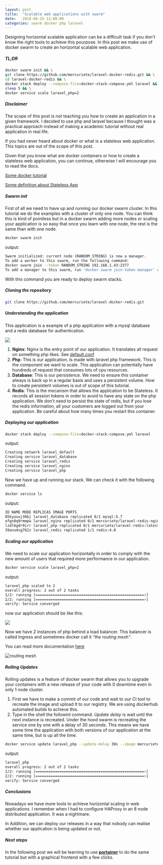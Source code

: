 ```yaml
---
layout: post
title:  "Scalable web applications with swarm"
date:   2018-08-25 12:00:00
categories: swarm docker php laravel
---
```

Designing horizontal scalable application can be a difficult task if you don't know the right tools to achieve this pourpose. In this post we make use of docker swarm to create an horizontal scalable web application.

##### TL;DR
```bash
docker swarm init && \
git clone https://github.com/mercuriete/laravel-docker-redis.git && \
cd laravel-docker-redis && \
docker stack deploy --compose-file=docker-stack-compose.yml laravel && \
sleep 5 && \
docker service scale laravel_php=2 
```

##### Disclaimer
The scope of this post is not teaching you how to create an application in a given framework. I decided to use php and laravel because I thought was a practical approach instead of making a academic tutorial without real application in real life.

If you had never heard about docker or what is a stateless web application. This topics are out of the scope of this post.

Given that you know what are docker containers or how to create a stateless web application, you can continue, otherwise I will encourage you to read the docs.

[Some docker tutorial](https://docs.docker.com/compose/wordpress/)

[Some definition about Stateless App](https://whatis.techtarget.com/definition/stateless-app)

##### Swarm init
First of all we need to have up and running our docker swarm cluster. In this tutorial we do the examples with a cluster of only one node. You can think this is kind of pointless but in a docker swarm adding more nodes or scaling your application is so easy that once you learn with one node, the rest is the same than with one node.

```bash
docker swarm init
```
output:
```bash
Swarm initialized: current node (RANDOM_STRING) is now a manager.  
To add a worker to this swarm, run the following command:  
docker swarm join --token RANDOM_STRING 192.168.1.43:2377  
To add a manager to this swarm, run 'docker swarm join-token manager' and follow the instructions.  
```

With this command you are ready to deploy swarm stacks.

##### Cloning the repository

```bash
git clone https://github.com/mercuriete/laravel-docker-redis.git
```
##### Understanding the application
This application is a example of a php application with a mysql database and a redis database for authentication.

<img src='https://g.gravizo.com/svg?
 digraph G {
   nginx [shape=box]
   php [shape=box]
   database [shape=box]
   redis [shape=box]
   nginx -> php;
   php -> database;
   php -> redis;
 }
'/>

1. **Nginx**: Nginx is the entry point of our application. It translates all request on something php likes. See [default.conf](https://raw.githubusercontent.com/mercuriete/laravel-docker-redis-nginx/master/default.conf)
2. **Php**: This is our application. Is made with laravel php framework. This is the component we want to scale. This application can potentially have hundreds of request that consumes lots of cpu resources.
3. **Database**: This is our persistence. We need to ensure this container always is back up in a regular basis and uses a persistent volume. How to create persistent volumes is out of scope of this tutorial.
4. **Redis**: This is the mecanism that allows the application to be Stateless. It records all session tokens in order to avoid to have any state on the php application. We don't need to persist the state of redis, but if you lose the redis information, all your customers are logged out from your application. Be careful about how many times you restart this container.

##### Deploying our application
```bash
docker stack deploy --compose-file=docker-stack-compose.yml laravel
```
output:
```bash
Creating network laravel_default  
Creating service laravel_database  
Creating service laravel_redis  
Creating service laravel_nginx  
Creating service laravel_php  
```

Now we have up and running our stack. We can check it with the following command.
```bash
docker service ls
```
output:
```bash
ID NAME MODE REPLICAS IMAGE PORTS  
05kyuuxj36bj laravel_database replicated 0/1 mysql:5.7  
ofgn8q9rmmpw laravel_nginx replicated 0/1 mercuriete/laravel-redis-nginx:latest *:80->80/tcp  
lzdl6gdr9irr laravel_php replicated 0/1 mercuriete/laravel-redis:latest  
39anu4sg762z laravel_redis replicated 1/1 redis:4.0
```

##### Scaling our application
We need to scale our application horizontally in order to comply with the new amount of users that required more performance in our application.
```bash
docker service scale laravel_php=2 
```
output:
```bash
laravel_php scaled to 2  
overall progress: 2 out of 2 tasks  
1/2: running [==================================================>]  
2/2: running [==================================================>]  
verify: Service converged
```
now our application should be like this:

<img src='https://g.gravizo.com/svg?
 digraph G {
   nginx [shape=box]
   routing_mesh [shape=box]
   php1 [shape=box]
   php2 [shape=box]
   database [shape=box]
   redis [shape=box]
   nginx -> routing_mesh;
   routing_mesh -> php1;
   routing_mesh -> php2;
   php1 -> database;
   php1 -> redis;
   php2 -> database;
   php2 -> redis;
 }
'/>

Now we have 2 instances of php behind a load balancer. This balancer is called Ingress and sometimes docker call it _"the routing mesh"_.

You can read more documentation [here](https://docs.docker.com/engine/swarm/ingress/)

![routing mesh](https://docs.docker.com/engine/swarm/images/ingress-routing-mesh.png)

##### Rolling Updates
Rolling updates is a feature of docker swarm that allows you to upgrade your containers with a new release of your code with 0 downtime even in only 1 node cluster.

1. First we have to make a commit of our code and wait to our CI tool to recreate the image and upload It to our registry. We are using dockerhub automated builds to achieve this.
2. Type in the shell the followint command. _Update delay_ is wait until the next instance is recreated. Under the hood swarm is recreating the service one by one with a delay of 30 seconds. This means we have some time the application with both versions of our application at the same time, but is up all the time.
```bash
docker service update laravel_php --update-delay 30s --image mercuriete/laravel-redis  
```
output:
```bash
laravel_php  
overall progress: 2 out of 2 tasks  
1/2: running [==================================================>]  
2/2: running [==================================================>]  
verify: Service converged  
```

##### Conclusions
Nowadays we have more tools to achieve horizontal scaling in web applications.
I remember when I had to configure HAProxy in an 8 node distributed application. It was a nightmare.

In Addition, we can deploy our releases in a way that nobody can realise whether our application is being updated or not.

##### Next steps
In the following post we will be learning to use [**portainer**](https://portainer.io/) to do the same tutorial but with a graphical frontend with a few clicks.


